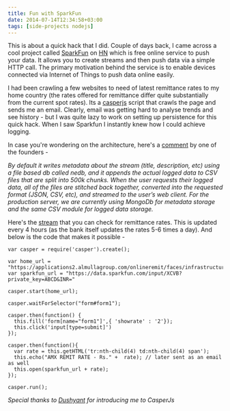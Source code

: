 ```yaml
---
title: Fun with SparkFun
date: 2014-07-14T12:34:58+03:00
tags: [side-projects nodejs]
---
```


This is about a quick hack that I did. Couple of days back, I came across a cool project called [SparkFun](https://data.sparkfun.com/) on [HN](https://news.ycombinator.com/item?id=8015354) which is free online service to push your data. It allows you to create streams and then push data via a simple HTTP call. The primary motivation behind the service is to enable devices connected via Internet of Things to push data online easily.

I had been crawling a few websites to need of latest remittance rates to my home country (the rates offered for remittance differ quite substantially from the current spot rates). Its a [casperjs](http://casperjs.org/) script that crawls the page and sends me an email. Clearly, email was getting hard to analyse trends and see history - but I was quite lazy to work on setting up persistence for this quick hack. When I saw Sparkfun I instantly knew how I could achieve logging. 

In case you're wondering on the architecture, here's a [comment](https://news.ycombinator.com/item?id=8016011) by one of the founders - 

_By default it writes metadata about the stream (title, description, etc) using a file based db called nedb, and it appends the actual logged data to CSV files that are split into 500k chunks. When the user requests their logged data, all of the files are stitched back together, converted into the requested format (JSON, CSV, etc), and streamed to the user’s web client.
For the production server, we are currently using MongoDb for metadata storage and the same CSV module for logged data storage._

Here's the [stream](https://data.sparkfun.com/streams/0llnrLvRyOFYXyv3yDD6) that you can check for remittance rates. This is updated every 4 hours (as the bank itself updates the rates 5-6 times a day).  And below is the code that makes it possible - 

```
var casper = require('casper').create();
 
var home_url = "https://applications2.almullagroup.com/onlineremit/faces/infrastructure/EXLogin.jspx";
var sparkfun_url = "https://data.sparkfun.com/input/XCVB?private_key=ABCD&INR="
 
casper.start(home_url);

casper.waitForSelector("form#form1");
 
casper.then(function() {
  this.fill('form[name="form1"]',{ 'showrate' : '2'});
  this.click('input[type=submit]')
});
 
casper.then(function(){
  var rate = this.getHTML('tr:nth-child(4) td:nth-child(4) span');
  this.echo("AMX REMIT RATE - Rs." +  rate); // later sent as an email as well
  this.open(sparkfun_url + rate);
});
 
casper.run();
```

_Special thanks to [Dushyant](http://dushyantrao.github.io/) for introducing me to CasperJs_

